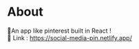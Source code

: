 # About
🎯An app like pinterest built in React !
</br>
🔗 Link : https://social-media-pin.netlify.app/
